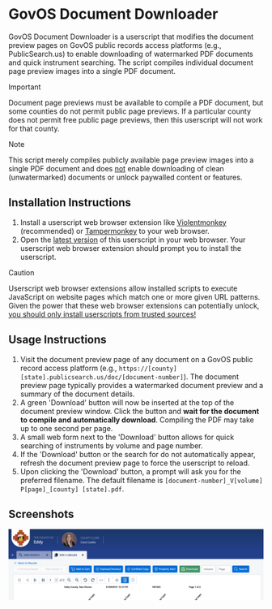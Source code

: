 # GovOS Document Downloader

GovOS Document Downloader is a userscript that modifies the document preview pages on GovOS public records access platforms (e.g., PublicSearch.us) to enable downloading of watermarked PDF documents and quick instrument searching. The script compiles individual document page preview images into a single PDF document.

> [!IMPORTANT]
> Document page previews must be available to compile a PDF document, but some counties do not permit public page previews. If a particular county does not permit free public page previews, then this userscript will not work for that county.

> [!NOTE]
> This script merely compiles publicly available page preview images into a single PDF document and does <ins>not</ins> enable downloading of clean (unwatermarked) documents or unlock paywalled content or features.

## Installation Instructions

1. Install a userscript web browser extension like [Violentmonkey](https://violentmonkey.github.io/) (recommended) or [Tampermonkey](https://www.tampermonkey.net/) to your web browser.
2. Open the [latest version](https://raw.githubusercontent.com/rplanier/govos-document-downloader/master/govos-document-downloader.user.js) of this userscript in your web browser. Your userscript web browser extension should prompt you to install the userscript.

> [!CAUTION]
> Userscript web browser extensions allow installed scripts to execute JavaScript on website pages which match one or more given URL patterns. Given the power that these web browser extensions can potentially unlock, <ins>you should only install userscripts from trusted sources!</ins>

## Usage Instructions

1. Visit the document preview page of any document on a GovOS public record access platform (e.g., `https://[county][state].publicsearch.us/doc/[document-number]`). The document preview page typically provides a watermarked document preview and a summary of the document details.
2. A green 'Download' button will now be inserted at the top of the document preview window.  Click the button and **wait for the document to compile and automatically download**.  Compiling the PDF may take up to one second per page.
3. A small web form next to the 'Download' button allows for quick searching of instruments by volume and page number.
4. If the 'Download' button or the search for do not automatically appear, refresh the document preview page to force the userscript to reload.
5. Upon clicking the 'Download' button, a prompt will ask you for the preferred filename.  The default filename is `[document-number]_V[volume] P[page]_[county] [state].pdf`.

## Screenshots

![screenshot](assets/img/screenshot-1.png)

